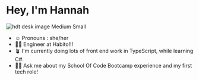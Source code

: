 # Hey, I'm Hannah

![hdt desk image Medium Small](https://github.com/HannahThor/HannahThor/assets/74144109/e1a959c3-ddd6-493a-9bae-fbf42310adaa)
- :relaxed: Pronouns : she/her
- :woman_technologist: Engineer at Habito!!!
- :potted_plant: I'm currently doing lots of front end work in TypeScript, while learning C#.
- :raising_hand_woman: Ask me about my School Of Code Bootcamp experience and my first tech role!









